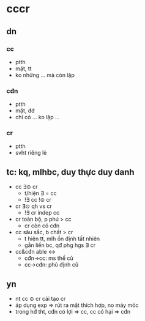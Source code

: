 # cccr

## dn

### cc

- ptth
- mặt, tt
- ko những ... mà còn lặp

### cđn

- ptth
- mặt, đđ
- chỉ có ... ko lặp ...

### cr

- ptth
- svht riêng lẻ

## tc: kq, mlhbc, duy thực duy danh

- cc $\exists\odot$ cr
  - t/hiện $\exists$ = cc
  - !$\exists$ cc !$\odot$ cr
- cr $\exists\odot$ qh vs cr
  - !$\exists$ cr indep cc
- cr toàn bộ, p phú > cc
  - cr còn có cđn
- cc sâu sắc, b chất > cr
  - t hiện tt, mlh ổn định tất nhiên
  - gắn liền bc, qđ phg hgs $\exists$ cr
- cc&cđn able $\leftrightarrow$
  - cđn->cc: ms thế cũ
  - cc->cđn: phủ định cũ

## yn

- nt cc $\odot$ cr cải tạo cr
- áp dụng exp => rút ra mặt thích hợp, no máy móc
- trong hđ tht, cđn có lợi => cc, cc có hại => cđn
